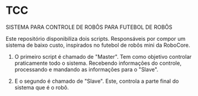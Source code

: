 # TCC
SISTEMA PARA CONTROLE DE ROBÔS PARA FUTEBOL DE ROBÔS

Este repositório disponibiliza dois scripts. Responsáveis por compor um sistema de baixo custo, inspirados no futebol de robôs mini da RoboCore.

1. O primeiro script é chamado de "Master". Tem como objetivo controlar praticamente todo o sistema. Recebendo informações do controle, processando e mandando as informações para o "Slave".
   
2. E o segundo é chamado de "Slave". Este, controla a parte final do sistema que é o robô.
